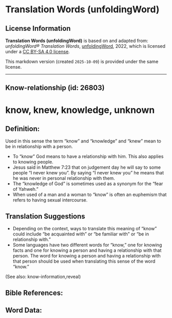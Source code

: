 # Translation Words (unfoldingWord)

## License Information

**Translation Words (unfoldingWord)** is based on and adapted from: _unfoldingWord® Translation Words_, [unfoldingWord](https://unfoldingword.org/utw), 2022, which is licensed under a [CC BY-SA 4.0 license](https://creativecommons.org/licenses/by-sa/4.0/legalcode.en).

This markdown version (created `2025-10-09`) is provided under the same license.



--------------------------------

## Know-relationship (id: 26803)

know, knew, knowledge, unknown
==============================

Definition:
-----------

Used in this sense the term “know” and “knowledge” and “knew” mean to be in relationship with a person.

* To “know” God means to have a relationship with him. This also applies to knowing people.
* Jesus said in Matthew 7:23 that on judgement day he will say to some people “I never knew you”. By saying “I never knew you” he means that he was never in personal relationship with them.
* The “knowledge of God” is sometimes used as a synonym for the “fear of Yahweh.”
* When used of a man and a woman to “know” is often an euphemism that refers to having sexual intercourse.

Translation Suggestions
-----------------------

* Depending on the context, ways to translate this meaning of “know” could include “be acquainted with” or “be familiar with” or “be in relationship with.”
* Some languages have two different words for “know,” one for knowing facts and one for knowing a person and having a relationship with that person. The word for knowing a person and having a relationship with that person should be used when translating this sense of the word “know.”

(See also: know\-information,reveal)

Bible References:
-----------------

Word Data:
----------


